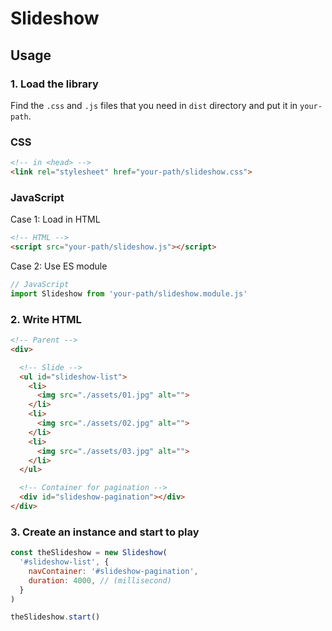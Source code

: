 # Slideshow

## Usage

### 1. Load the library

Find the `.css` and `.js` files that you need in `dist` directory and put it in `your-path`.

### CSS

```html
<!-- in <head> -->
<link rel="stylesheet" href="your-path/slideshow.css">
```

### JavaScript

Case 1: Load in HTML

```html
<!-- HTML -->
<script src="your-path/slideshow.js"></script>
```

Case 2: Use ES module

```js
// JavaScript
import Slideshow from 'your-path/slideshow.module.js'
```

### 2. Write HTML

```html
<!-- Parent -->
<div>

  <!-- Slide -->
  <ul id="slideshow-list">
    <li>
      <img src="./assets/01.jpg" alt="">
    </li>
    <li>
      <img src="./assets/02.jpg" alt="">
    </li>
    <li>
      <img src="./assets/03.jpg" alt="">
    </li>
  </ul>

  <!-- Container for pagination -->
  <div id="slideshow-pagination"></div>
</div>
```

### 3. Create an instance and start to play

```js
const theSlideshow = new Slideshow(
  '#slideshow-list', {
    navContainer: '#slideshow-pagination',
    duration: 4000, // (millisecond)
  }
)

theSlideshow.start()
```
